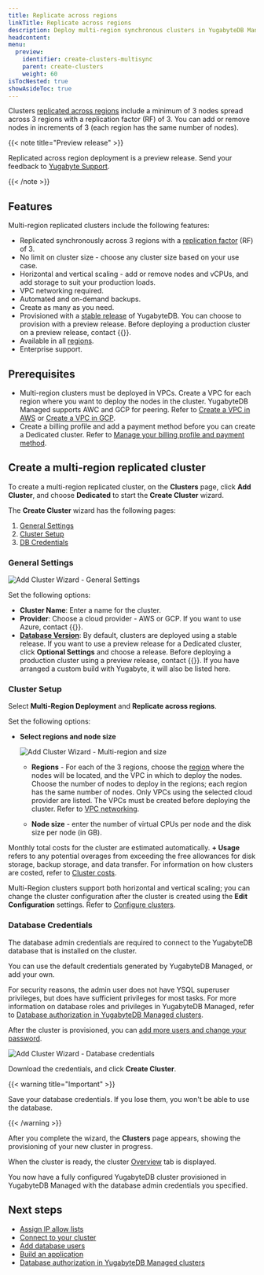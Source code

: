 ```yaml
---
title: Replicate across regions
linkTitle: Replicate across regions
description: Deploy multi-region synchronous clusters in YugabyteDB Managed.
headcontent:
menu:
  preview:
    identifier: create-clusters-multisync
    parent: create-clusters
    weight: 60
isTocNested: true
showAsideToc: true
---
```


Clusters [replicated across regions](../../create-clusters-topology/#replicate-across-regions) include a minimum of 3 nodes spread across 3 regions with a replication factor (RF) of 3. You can add or remove nodes in increments of 3 (each region has the same number of nodes).

{{< note title="Preview release" >}}

Replicated across region deployment is a preview release. Send your feedback to [Yugabyte Support](https://support.yugabyte.com/hc/en-us/requests/new?ticket_form_id=360003113431).

{{< /note >}}

## Features

Multi-region replicated clusters include the following features:

- Replicated synchronously across 3 regions with a [replication factor](../../../../architecture/docdb-replication/replication/) (RF) of 3.
- No limit on cluster size - choose any cluster size based on your use case.
- Horizontal and vertical scaling - add or remove nodes and vCPUs, and add storage to suit your production loads.
- VPC networking required.
- Automated and on-demand backups.
- Create as many as you need.
- Provisioned with a [stable release](../../../cloud-faq/#what-version-of-yugabytedb-does-my-cluster-run-on) of YugabyteDB. You can choose to provision with a preview release. Before deploying a production cluster on a preview release, contact {{<support-cloud>}}.
- Available in all [regions](../../../release-notes#cloud-provider-regions).
- Enterprise support.

## Prerequisites

- Multi-region clusters must be deployed in VPCs. Create a VPC for each region where you want to deploy the nodes in the cluster. YugabyteDB Managed supports AWC and GCP for peering. Refer to [Create a VPC in AWS](../../cloud-vpcs/cloud-add-vpc-aws/#create-a-vpc) or [Create a VPC in GCP](../../cloud-vpcs/cloud-add-vpc-gcp/#create-a-vpc).
- Create a billing profile and add a payment method before you can create a Dedicated cluster. Refer to [Manage your billing profile and payment method](../../../cloud-admin/cloud-billing-profile/).

## Create a multi-region replicated cluster

To create a multi-region replicated cluster, on the **Clusters** page, click **Add Cluster**, and choose **Dedicated** to start the **Create Cluster** wizard.

The **Create Cluster** wizard has the following pages:

1. [General Settings](#general-settings)
1. [Cluster Setup](#cluster-setup)
1. [DB Credentials](#database-credentials)

### General Settings

![Add Cluster Wizard - General Settings](/images/yb-cloud/cloud-addcluster-free2.png)

Set the following options:

- **Cluster Name**: Enter a name for the cluster.
- **Provider**: Choose a cloud provider - AWS or GCP. If you want to use Azure, contact {{<support-cloud>}}.
- **[Database Version](../../../cloud-faq/#what-version-of-yugabytedb-does-my-cluster-run-on)**: By default, clusters are deployed using a stable release. If you want to use a preview release for a Dedicated cluster, click **Optional Settings** and choose a release. Before deploying a production cluster using a preview release, contact {{<support-cloud>}}. If you have arranged a custom build with Yugabyte, it will also be listed here.

### Cluster Setup

Select **Multi-Region Deployment** and **Replicate across regions**.

Set the following options:

- **Select regions and node size**

  ![Add Cluster Wizard - Multi-region and size](/images/yb-cloud/cloud-addcluster-multisync.png)

  - **Regions** - For each of the 3 regions, choose the [region](../../../release-notes#cloud-provider-regions) where the nodes will be located, and the VPC in which to deploy the nodes. Choose the number of nodes to deploy in the regions; each region has the same number of nodes. Only VPCs using the selected cloud provider are listed. The VPCs must be created before deploying the cluster. Refer to [VPC networking](../../cloud-vpcs/).

  - **Node size** - enter the number of virtual CPUs per node and the disk size per node (in GB).

Monthly total costs for the cluster are estimated automatically. **+ Usage** refers to any potential overages from exceeding the free allowances for disk storage, backup storage, and data transfer. For information on how clusters are costed, refer to [Cluster costs](../../../cloud-admin/cloud-billing-costs/).

Multi-Region clusters support both horizontal and vertical scaling; you can change the cluster configuration after the cluster is created using the **Edit Configuration** settings. Refer to [Configure clusters](../../../cloud-clusters/configure-clusters#infrastructure).

### Database Credentials

The database admin credentials are required to connect to the YugabyteDB database that is installed on the cluster.

You can use the default credentials generated by YugabyteDB Managed, or add your own.

For security reasons, the admin user does not have YSQL superuser privileges, but does have sufficient privileges for most tasks. For more information on database roles and privileges in YugabyteDB Managed, refer to [Database authorization in YugabyteDB Managed clusters](../../../cloud-secure-clusters/cloud-users/).

After the cluster is provisioned, you can [add more users and change your password](../../../cloud-secure-clusters/add-users/).

![Add Cluster Wizard - Database credentials](/images/yb-cloud/cloud-addcluster-admin.png)

Download the credentials, and click **Create Cluster**.

{{< warning title="Important" >}}

Save your database credentials. If you lose them, you won't be able to use the database.

{{< /warning >}}

After you complete the wizard, the **Clusters** page appears, showing the provisioning of your new cluster in progress.

When the cluster is ready, the cluster [Overview](../../../cloud-monitor/overview/) tab is displayed.

You now have a fully configured YugabyteDB cluster provisioned in YugabyteDB Managed with the database admin credentials you specified.

## Next steps

- [Assign IP allow lists](../../../cloud-secure-clusters/add-connections/)
- [Connect to your cluster](../../../cloud-connect/)
- [Add database users](../../../cloud-secure-clusters/add-users/)
- [Build an application](../../../cloud-quickstart/cloud-build-apps/)
- [Database authorization in YugabyteDB Managed clusters](../../../cloud-secure-clusters/cloud-users/)

